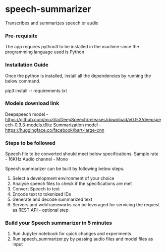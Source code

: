 # speech-summarizer
Transcribes and summarizes speech or audio

### Pre-requisite
The app requires python3 to be installed in the machine since the programming language used is Python

### Installation Guide
Once the python is installed, install all the dependencies by running the below command.

  pip3 install -r requirements.txt
  
### Models download link

  Deepspeech model - https://github.com/mozilla/DeepSpeech/releases/download/v0.9.3/deepspeech-0.9.3-models.tflite
  Summarization model - https://huggingface.co/facebook/bart-large-cnn

### Steps to be followed

Speech file to be converted should meet below specifications.
  Sample rate - 16KHz
  Audio channel - Mono

Speech summarizer can be built by following below steps.

1. Select a development environment of your choice
2. Analyse speech files to check if the specifications are met
3. Convert Speech to text
4. Encode text to tokenized IDs
5. Generate and decode summarized text
6. Servers and webframeworks can be leveraged for servicing the request as REST API - optional step

### Build your Speech summarizer in 5 minutes

1. Run Jupyter notebook for quick changes and experiments
2. Run speech_summarizer.py by passing audio files and model files as input
